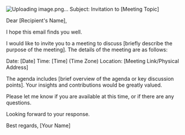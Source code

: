 ![Uploading image.png…]()
Subject: Invitation to [Meeting Topic]

Dear [Recipient's Name],

I hope this email finds you well.

I would like to invite you to a meeting to discuss [briefly describe the purpose of the meeting]. The details of the meeting are as follows:

Date: [Date]
Time: [Time] (Time Zone)
Location: [Meeting Link/Physical Address]

The agenda includes [brief overview of the agenda or key discussion points]. Your insights and contributions would be greatly valued.

Please let me know if you are available at this time, or if there are any questions.

Looking forward to your response.

Best regards,
[Your Name]
